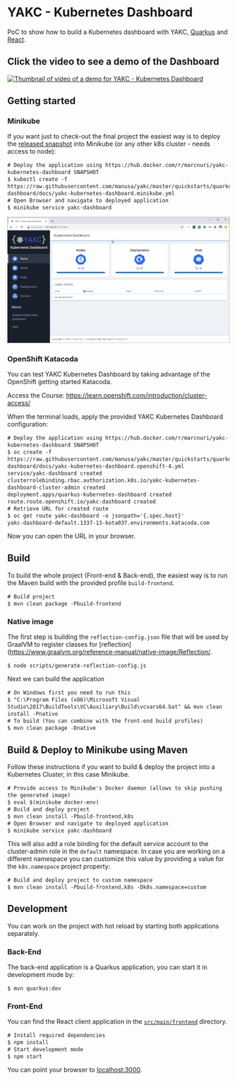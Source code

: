 # YAKC - Kubernetes Dashboard

PoC to show how to build a Kubernetes dashboard with YAKC,
[Quarkus](https://quarkus.io) and [React](https://www.reactjs.org).

## Click the video to see a demo of the Dashboard

[![Thumbnail of video of a demo for YAKC - Kubernetes Dashboard](https://img.youtube.com/vi/Dum84fwA8_g/maxresdefault.jpg)](https://www.youtube.com/watch?v=Dum84fwA8_g)


## Getting started

### Minikube

If you want just to check-out the final project the easiest way is to deploy the
[released snapshot](https://hub.docker.com/r/marcnuri/yakc-kubernetes-dashboard)
into Minikube (or any other k8s cluster - needs access to node):

```shell script
# Deploy the application using https://hub.docker.com/r/marcnuri/yakc-kubernetes-dashboard SNAPSHOT
$ kubectl create -f https://raw.githubusercontent.com/manusa/yakc/master/quickstarts/quarkus-dashboard/docs/yakc-kubernetes-dashboard.minikube.yml
# Open Browser and navigate to deployed application
$ minikube service yakc-dashboard
``` 

![An image of a screenshot YAKC Kubernetes Dashboard landing page](docs/yakc-kubernetes-dashboard.gif)

### OpenShift Katacoda

You can test YAKC Kubernetes Dashboard by taking advantage of the OpenShift getting started Katacoda.

Access the Course: https://learn.openshift.com/introduction/cluster-access/

When the terminal loads, apply the provided YAKC Kubernetes Dashboard configuration:

```shell script
# Deploy the application using https://hub.docker.com/r/marcnuri/yakc-kubernetes-dashboard SNAPSHOT
$ oc create -f https://raw.githubusercontent.com/manusa/yakc/master/quickstarts/quarkus-dashboard/docs/yakc-kubernetes-dashboard.openshift-4.yml
service/yakc-dashboard created
clusterrolebinding.rbac.authorization.k8s.io/yakc-kubernetes-dashboard-cluster-admin created
deployment.apps/quarkus-kubernetes-dashboard created
route.route.openshift.io/yakc-dashboard created
# Retrieve URL for created route
$ oc get route yakc-dashboard -o jsonpath='{.spec.host}'
yakc-dashboard-default.1337-13-kota037.environments.katacoda.com
```

Now you can open the URL in your browser.

## Build

To build the whole project (Front-end & Back-end), the easiest way is to run the Maven build with
the provided profile `build-frontend`.

```shell script
# Build project
$ mvn clean package -Pbuild-frontend
```

### Native image

The first step is building the `reflection-config.json` file that will be used by GraalVM to register
classes for [reflection](https://www.graalvm.org/reference-manual/native-image/Reflection/.
```shell script
$ node scripts/generate-reflection-config.js
```

Next we can build the application
```shell script
# On Windows first you need to run this
$ "C:\Program Files (x86)\Microsoft Visual Studio\2017\BuildTools\VC\Auxiliary\Build\vcvars64.bat" && mvn clean install -Pnative
# To build (You can combine with the front-end build profiles)
$ mvn clean package -Dnative
```

## Build & Deploy to Minikube using Maven

Follow these instructions if you want to build & deploy the project into a Kubernetes Cluster, in
this case Minikube.

```shell script
# Provide access to Minikube's Docker daemon (allows to skip pushing the generated image)
$ eval $(minikube docker-env)
# Build and deploy project
$ mvn clean install -Pbuild-frontend,k8s
# Open Browser and navigate to deployed application
$ minikube service yakc-dashboard
```

This will also add a role binding for the default service account to the cluster-admin role in the
`default` namespace. In case you are working on a different namespace you can customize this
value by providing a value for the `k8s.namespace` project property:

```shell script
# Build and deploy project to custom namespace
$ mvn clean install -Pbuild-frontend,k8s -Dk8s.namespace=custom
```

## Development

You can work on the project with hot reload by starting both applications separately.

### Back-End

The back-end application is a Quarkus application, you can start it in development mode by:
```shell script
$ mvn quarkus:dev
```

### Front-End

You can find the React client application in the [`src/main/frontend`](src/main/frontend)
directory.

```shell script
# Install required dependencies
$ npm install
# Start development mode
$ npm start
```

You can point your browser to [localhost:3000](http://localhost:3000).